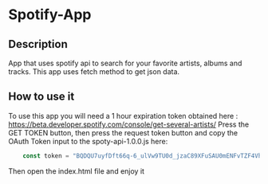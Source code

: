 # Spotify-App

## Description
App that uses spotify api to search for your favorite artists, albums and tracks. This app uses fetch method to get json data.

## How to use it
To use this app you will need a 1 hour expiration token obtained here : https://beta.developer.spotify.com/console/get-several-artists/ 
Press the GET TOKEN button, then press the request token button and copy the OAuth Token input to the spoty-api-1.0.0.js here: 
```javascript
    const token = "BQDQU7uyfDft66q-6_ulVw9TU0d_jzaC89XFuSAU0mENFvTZF4VhDlCN4SPydG8n-3wU5KOchebpxp7MnO4Z5rAF5SbC4Cif-sRW5grYsJa4jo7wfR0Rda7bZ3Sy4cBFoYZrV1WM6ehOJ7Up";

```
Then open the index.html file and enjoy it